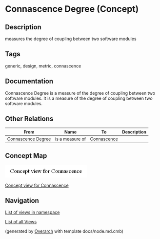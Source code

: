 
# Connascence Degree (Concept)
## Description
measures the degree of coupling between two software modules


## Tags
generic, design, metric, connascence

## Documentation
Connascence Degree is a measure of the degree of coupling between two software modules. It is a measure of the degree of coupling between two software modules.
## Other Relations
| From | Name | To | Description |
|---|---|---|---|
| [Connascence Degree](../../../software-development/complexity/connascence/connascence-degree.md) | is a measure of | [Connascence](../../../software-development/complexity/connascence/connascence.md) |  |

## Concept Map
![Concept view for Connascence](../../../software-development/complexity/connascence/concept-view.png)

[Concept view for Connascence](../../../software-development/complexity/connascence/concept-view.md)


## Navigation
[List of views in namespace](./views-in-namespace.md)

[List of all Views](../../../views.md)


(generated by [Overarch](https://github.com/soulspace-org/overarch) with template docs/node.md.cmb)

